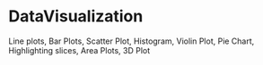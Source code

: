 # DataVisualization
Line plots, Bar Plots, Scatter Plot, Histogram, Violin Plot, Pie Chart, Highlighting slices, Area Plots, 3D Plot
